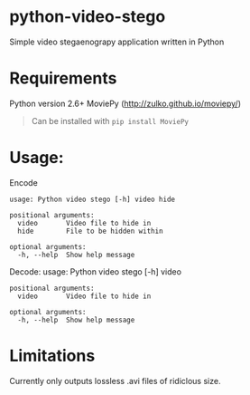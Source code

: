 # python-video-stego
Simple video stegaenograpy application written in Python

Requirements
============
Python version 2.6+
MoviePy (http://zulko.github.io/moviepy/)

> Can be installed with `pip install MoviePy`


Usage:
========
Encode

    usage: Python video stego [-h] video hide

    positional arguments:
      video       Video file to hide in
      hide        File to be hidden within

    optional arguments:
      -h, --help  Show help message


Decode:
    usage: Python video stego [-h] video

    positional arguments:
      video       Video file to hide in

    optional arguments:
      -h, --help  Show help message


Limitations
===========
Currently only outputs lossless .avi files of ridiclous size.
